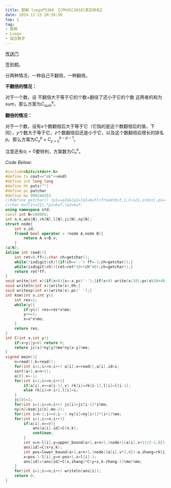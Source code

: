 ```yaml
---
title: 题解 luoguP5368 【[PKUSC2018]真实排名】
date: 2019-12-15 20:39:58
top: 1
tag: 
- 题解
- Luogu
- 组合数学
---
```

[传送门](https://www.luogu.com.cn/problem/P5368)

签到题。

分两种情况，一种自己不翻倍，一种翻倍。

**不翻倍的情况：**

对于一个数，设 不翻倍大于等于它的个数$+$翻倍了还小于它的个数 这两者的和为$sum$，那么方案为$C_{sum}^k$。

**翻倍的情况：**

对于一个数，设有$x$个数翻倍后大于等于它（它指的是这个数翻倍后的值，下同），$y$个数大于等于它，$z$个数翻倍后还是小于它，以及这个数翻倍后增长的排名$p$。那么方案为$C_{x}^{p}\times C_{y+z}^{k-p-1}$。

注意还有$a_i=0$要特判，方案数为$C_{n}^{k}$。

$Code\ Below:$
```cpp
#include<bits/stdc++.h>
#define ts cout<<"ok"<<endl
#define int long long
#define hh puts("")
#define pc putchar
#define mo 998244353
//#define getchar() (p1==p2&&(p2=(p1=buf)+fread(buf,1,1<<21,stdin),p1==p2)?EOF:*p1++)
//char buf[1<<21],*p1=buf,*p2=buf;
using namespace std;
const int N=100005;
int n,k,ans[N],rk[N],l[N],jc[N],ny[N];
struct node{
    int v,id;
    friend bool operator < (node A,node B){
        return A.v<B.v;
    }
}a[N];
inline int read(){
    int ret=0,ff=1;char ch=getchar();
    while(!isdigit(ch)){if(ch=='-') ff=-1;ch=getchar();}
    while(isdigit(ch)){ret=ret*10+(ch^48);ch=getchar();}
    return ret*ff;
}
void write(int x){if(x<0){x=-x,pc('-');}if(x>9) write(x/10);pc(x%10+48);}
void writeln(int x){write(x),hh;}
void writesp(int x){write(x),pc(' ');}
int ksm(int x,int y){
    int res=1;
    while(y){
        if(y&1) res=res*x%mo;
        y>>=1;
        x=x*x%mo;
    }
    return res;
}
int C(int x,int y){
    if(x<y||y<0) return 0;
    return jc[x]*ny[y]%mo*ny[x-y]%mo;
}
signed main(){
    n=read(),k=read();
    for(int i=1;i<=n;i++) a[i].v=read(),a[i].id=i;
    sort(a+1,a+n+1);
    a[0].v=-1;
    for(int i=1;i<=n;i++){
        if(a[i].v==a[i-1].v) rk[i]=rk[i-1],l[i]=l[i-1];
        else rk[i]=n-i+1,l[i]=i;
    }
    jc[0]=1;
    for(int i=1;i<=n;i++) jc[i]=jc[i-1]*i%mo;
    ny[n]=ksm(jc[n],mo-2);
    for(int i=n-1;i>=0;i--) ny[i]=ny[i+1]*(i+1)%mo;
    for(int i=1;i<=n;i++){
        if(a[i].v==0){
            ans[a[i].id]=C(n,k);
            continue;
        }
        int x=n-l[i],y=upper_bound(a+1,a+n+1,(node){(a[i].v+1)/2-1,0})-a-1,id=a[i].id,z;
        ans[id]=C(x+y,k);
        int pos=lower_bound(a+1,a+n+1,(node){a[i].v*2,0})-a,zhang=rk[i]-rk[pos]-1;
        x=pos-1-l[i],y=n-pos+1,z=l[i]-1;
        ans[id]=(ans[id]+C(x,zhang)*C(y+z,k-zhang-1)%mo)%mo;
    }
    for(int i=1;i<=n;i++) writeln(ans[i]);
    return 0;
}
```
